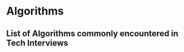 # Algorithms

<h2>List of Algorithms commonly encountered in Tech Interviews</h2>

[Two Pointers]: 001_Two_Pointers.md
[Binary Search]: 002_Binary_Search.md
[Binary Search Tree]: 003_Binary_Search_Tree.md
[Depth First Search]: 004_Depth_First_Search.md
[Breadth First Search]: 005_Breadth_First_Search.md
[Backtracking]: 006_Backtracking.md
[Dynamic Programming]: 007_Dynamic_Programming.md
[Recursion]: 008_Recursion.md
